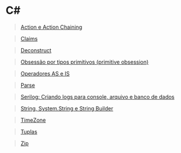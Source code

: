 # C#

> [Action e Action Chaining](./action/)

> [Claims](./claims/)

> [Deconstruct](./deconstruct/)

> [Obsessão por tipos primitivos (primitive obsession)](./primitive-obsession/)

> [Operadores AS e IS](./operators-as-is/)

> [Parse](./parse/)

> [Serilog: Criando logs para console, arquivo e banco de dados](./serilog)

> [String, System.String e String Builder](./string/)

> [TimeZone](./timezone/README.md)

> [Tuplas](./tuplas/)

> [Zip](./zip/)
